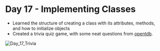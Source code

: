 # Day 17 - Implementing Classes

- Learned the structure of creating a class with its attributes, methods, and how to initialize objects
- Created a trivia quiz game, with some neat questions from [opentdb](https://opentdb.com/).

![Day_17_Trivia](https://user-images.githubusercontent.com/30333942/128618891-34c051c8-b0fe-4982-8852-536a3a9bf311.gif)
